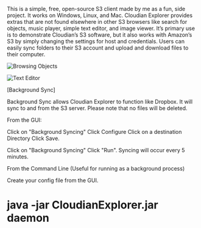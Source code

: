 This is a simple, free, open-source S3 client made by me as a fun, side project.  It works on Windows, Linux, and Mac.  Cloudian Explorer provides extras that are not found elsewhere in other S3 browsers like search for objects, music player, simple text editor, and image viewer.  It’s primary use is to demonstrate Cloudian’s S3 software, but it also works with Amazon’s S3 by simply changing the settings for host and credentials.  Users can easily sync folders to their S3 account and upload and download files to their computer.

![Browsing Objects](http://www.linux-toys.com/wp-content/uploads/2013/11/objects.png)

![Text Editor](http://www.linux-toys.com/wp-content/uploads/2013/11/editor.png)

[Background Sync]

Background Sync allows Cloudian Explorer to function like Dropbox. It will sync to and from the S3 server. Please note that no files will be deleted. 

From the GUI: 

Click on "Background Syncing"
Click Configure
Click on a destination Directory
Click Save.

Click on "Background Syncing"
Click "Run".
Syncing will occur every 5 minutes.



From the Command Line (Useful for running as a background process)

Create your config file from the GUI.
# java -jar CloudianExplorer.jar daemon
